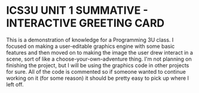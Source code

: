 # ICS3U UNIT 1 SUMMATIVE - INTERACTIVE GREETING CARD
This is a demonstration of knowledge for a Programming 3U class. I focused on making a user-editable graphics engine with some basic features
and then moved on to making the image the user drew interact in a scene, sort of like a choose-your-own-adventure thing. I'm not planning on
finishing the project, but I will be using the graphics code in other projects for sure. All of the code is commented so if someone wanted to
continue working on it (for some reason) it should be pretty easy to pick up where I left off.

